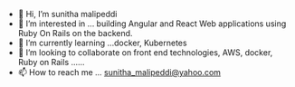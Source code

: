 - 👋 Hi, I’m sunitha malipeddi
- 👀 I’m interested in ... building Angular and React Web applications using Ruby On Rails on the backend.
- 🌱 I’m currently learning ...docker, Kubernetes 
- 💞️ I’m looking to collaborate on front end technologies, AWS, docker, Ruby on Rails ......
- 📫 How to reach me ... sunitha_malipeddi@yahoo.com

<!---
smalipeddi/smalipeddi is a ✨ special ✨ repository because its `README.md` (this file) appears on your GitHub profile.
You can click the Preview link to take a look at your changes.
--->
